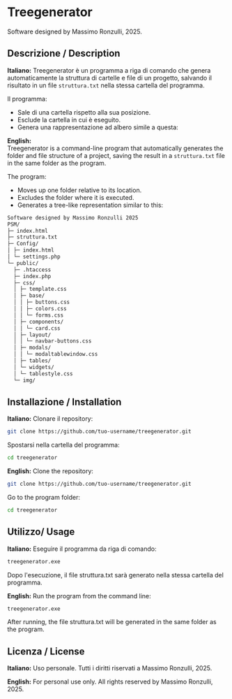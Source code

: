 # Treegenerator

Software designed by Massimo Ronzulli, 2025.

## Descrizione / Description

**Italiano:** 
Treegenerator è un programma a riga di comando che genera automaticamente la struttura di cartelle e file di un progetto, salvando il risultato in un file `struttura.txt` nella stessa cartella del programma.  

Il programma:

- Sale di una cartella rispetto alla sua posizione.
- Esclude la cartella in cui è eseguito.
- Genera una rappresentazione ad albero simile a questa:

**English:**  
Treegenerator is a command-line program that automatically generates the folder and file structure of a project, saving the result in a `struttura.txt` file in the same folder as the program.

The program:

- Moves up one folder relative to its location.
- Excludes the folder where it is executed.
- Generates a tree-like representation similar to this:

```bash
Software designed by Massimo Ronzulli 2025
PSM/
├─ index.html
├─ struttura.txt
├─ Config/
│ ├─ index.html
│ └─ settings.php
└─ public/
  ├─ .htaccess
  ├─ index.php
  ├─ css/
  │ ├─ template.css
  │ ├─ base/
  │ │ ├─ buttons.css
  │ │ ├─ colors.css
  │ │ └─ forms.css
  │ ├─ components/
  │ │ └─ card.css
  │ ├─ layout/
  │ │ └─ navbar-buttons.css
  │ ├─ modals/
  │ │ └─ modaltablewindow.css
  │ ├─ tables/
  │ └─ widgets/
  │ └─ tablestyle.css
  └─ img/
```

## Installazione / Installation

**Italiano:**
Clonare il repository:
```bash
git clone https://github.com/tuo-username/treegenerator.git
```

Spostarsi nella cartella del programma:

```bash
cd treegenerator
```
**English:**
Clone the repository:
```bash
git clone https://github.com/tuo-username/treegenerator.git
```

Go to the program folder:
```bash
cd treegenerator
```

## Utilizzo/ Usage

**Italiano:**
Eseguire il programma da riga di comando:

```bash
treegenerator.exe
```

Dopo l'esecuzione, il file struttura.txt sarà generato nella stessa cartella del programma.

**English:**
Run the program from the command line:

```bash
treegenerator.exe
```
After running, the file struttura.txt will be generated in the same folder as the program.

## Licenza / License

**Italiano:**
Uso personale. Tutti i diritti riservati a Massimo Ronzulli, 2025.

**English:**
For personal use only. All rights reserved by Massimo Ronzulli, 2025.
